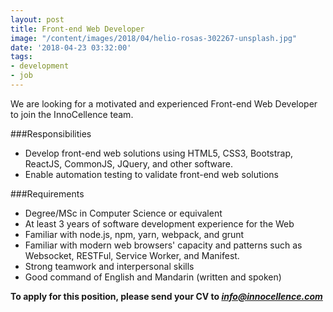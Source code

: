 ```yaml
---
layout: post
title: Front-end Web Developer
image: "/content/images/2018/04/helio-rosas-302267-unsplash.jpg"
date: '2018-04-23 03:32:00'
tags:
- development
- job
---
```


We are looking for a motivated and experienced Front-end Web Developer to join the InnoCellence team.

###Responsibilities
* Develop front-end web solutions using HTML5, CSS3, Bootstrap, ReactJS, CommonJS, JQuery, and other software. 
* Enable automation testing to validate front-end web solutions


###Requirements

* Degree/MSc in Computer Science or equivalent
* At least 3 years of software development experience for the Web
* Familiar with node.js, npm, yarn, webpack, and grunt
* Familiar with modern web browsers' capacity and patterns such as Websocket, RESTFul, Service Worker, and Manifest.
* Strong teamwork and interpersonal skills 
* Good command of English and Mandarin (written and spoken)  


**To apply for this position, please send your CV to *info@innocellence.com*** 

